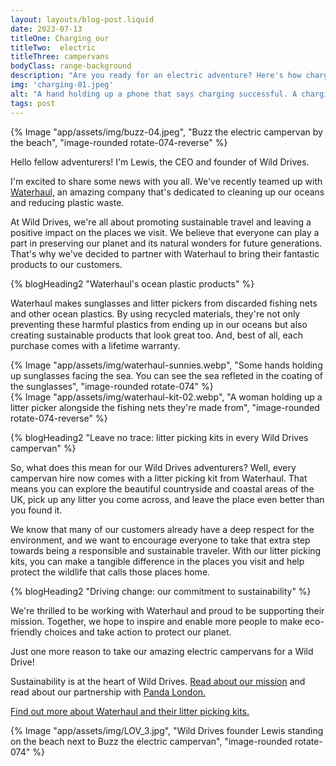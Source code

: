 ```yaml
---
layout: layouts/blog-post.liquid
date: 2023-07-13
titleOne: Charging our 
titleTwo:  electric
titleThree: campervans 
bodyClass: range-background
description: "Are you ready for an electric adventure? Here's how charging works when you hire one of our campervans"
img: 'charging-01.jpeg'
alt: "A hand holding up a phone that says charging successful. A charging station is in the background"
tags: post
---
```


<div class="grid-container align-items-top margin-spacing-b">
<div class="grid-container__item-span-3">
{% Image "app/assets/img/buzz-04.jpeg", "Buzz the electric campervan by the beach", "image-rounded rotate-074-reverse" %}
</div>
<div class="grid-container__item-span-4">

Hello fellow adventurers! I'm Lewis, the CEO and founder of Wild Drives.     

I'm excited to share some news with you all. We've recently teamed up with [Waterhaul,](https://waterhaul.co/) an amazing company that's dedicated to cleaning up our oceans and reducing plastic waste.

At Wild Drives, we're all about promoting sustainable travel and leaving a positive impact on the places we visit. We believe that everyone can play a part in preserving our planet and its natural wonders for future generations. That's why we've decided to partner with Waterhaul to bring their fantastic products to our customers.

</div>
</div>

<div class="grid-container align-items-top margin-spacing-a">
<div class="grid-container__item-span-4">
{% blogHeading2 "Waterhaul's ocean plastic products" %}

Waterhaul makes sunglasses and litter pickers from discarded fishing nets and other ocean plastics. By using recycled materials, they're not only preventing these harmful plastics from ending up in our oceans but also creating sustainable products that look great too. And, best of all, each purchase comes with a lifetime warranty.

</div>
<div class="grid-container__item-span-3">
{% Image "app/assets/img/waterhaul-sunnies.webp", "Some hands holding up sunglasses facing the sea. You can see the sea refleted in the coating of the sunglasses", "image-rounded rotate-074" %}
</div>
</div>



<div class="grid-container align-items-top margin-spacing-b">
<div class="grid-container__item-span-3">
{% Image "app/assets/img/waterhaul-kit-02.webp", "A woman holding up a litter picker alongside the fishing nets they're made from", "image-rounded rotate-074-reverse" %}
</div>
<div class="grid-container__item-span-4">

{% blogHeading2 "Leave no trace: litter picking kits in every Wild Drives campervan" %}

So, what does this mean for our Wild Drives adventurers? Well, every campervan hire now comes with a litter picking kit from Waterhaul. That means you can explore the beautiful countryside and coastal areas of the UK, pick up any litter you come across, and leave the place even better than you found it.

We know that many of our customers already have a deep respect for the environment, and we want to encourage everyone to take that extra step towards being a responsible and sustainable traveler. With our litter picking kits, you can make a tangible difference in the places you visit and help protect the wildlife that calls those places home.

</div>
</div>


<div class="grid-container align-items-top margin-spacing-a">
<div class="grid-container__item-span-4">
{% blogHeading2 "Driving change: our commitment to sustainability" %}

We're thrilled to be working with Waterhaul and proud to be supporting their mission. Together, we hope to inspire and enable more people to make eco-friendly choices and take action to protect our planet. 

Just one more reason to take our amazing electric campervans for a Wild Drive!

Sustainability is at the heart of Wild Drives. [Read about our mission](/about/) and read about our partnership with [Panda London.](/blog/panda-london/)

[Find out more about Waterhaul and their litter picking kits.](https://waterhaul.co/)

</div>
<div class="grid-container__item-span-3">
{% Image "app/assets/img/LOV_3.jpg", "Wild Drives founder Lewis standing on the beach next to Buzz the electric campervan", "image-rounded rotate-074" %}
</div>
</div>
